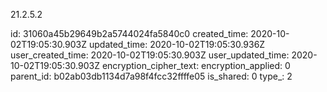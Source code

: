 21.2.5.2

id: 31060a45b29649b2a5744024fa5840c0
created_time: 2020-10-02T19:05:30.903Z
updated_time: 2020-10-02T19:05:30.936Z
user_created_time: 2020-10-02T19:05:30.903Z
user_updated_time: 2020-10-02T19:05:30.903Z
encryption_cipher_text: 
encryption_applied: 0
parent_id: b02ab03db1134d7a98f4fcc32ffffe05
is_shared: 0
type_: 2